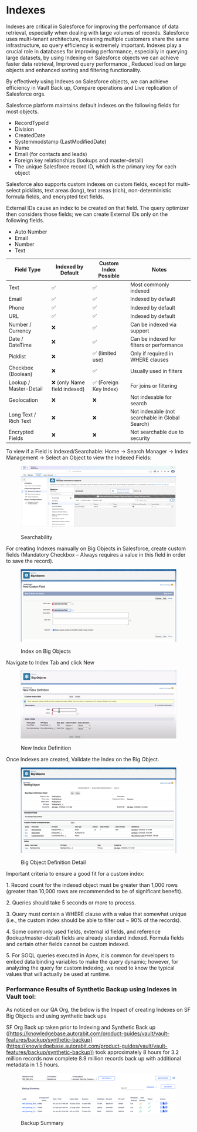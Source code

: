 # Indexes

Indexes are critical in Salesforce for improving the performance of data retrieval, especially when dealing with large volumes of records. Salesforce uses multi-tenant architecture, meaning multiple customers share the same infrastructure, so query efficiency is extremely important. Indexes play a crucial role in databases for improving performance, especially in querying large datasets, by using Indexing on Salesforce objects we can achieve faster data retrieval, Improved query performance , Reduced load on large objects and enhanced sorting and filtering functionality.

By effectively using Indexes on Salesforce objects, we can achieve efficiency in Vault Back up, Compare operations and Live replication of Salesforce orgs.

Salesforce platform maintains default indexes on the following fields for most objects.

* RecordTypeId
* Division
* CreatedDate
* Systemmodstamp (LastModifiedDate)
* Name
* Email (for contacts and leads)
* Foreign key relationships (lookups and master-detail)
* The unique Salesforce record ID, which is the primary key for each object

Salesforce also supports custom indexes on custom fields, except for multi-select picklists, text areas (long), text areas (rich), non-deterministic formula fields, and encrypted text fields.

External IDs cause an index to be created on that field. The query optimizer then considers those fields; we can create External IDs only on the following fields.

* Auto Number
* Email
* Number
* Text

| Field Type             | Indexed by Default          | Custom Index Possible | Notes                                           |
| ---------------------- | --------------------------- | --------------------- | ----------------------------------------------- |
| Text                   | ✅                           |                ✅      | Most commonly indexed                           |
| Email                  | ✅                           | ✅                     | Indexed by default                              |
| Phone                  | ✅                           | ✅                     | Indexed by default                              |
| URL                    | ✅                           | ✅                     | Indexed by default                              |
| Number / Currency      | ❌                           | ✅                     | Can be indexed via support                      |
| Date / DateTime        | ❌                           | ✅                     | Can be indexed for filters or performance       |
| Picklist               | ❌                           | ✅ (limited use)       | Only if required in WHERE clauses               |
| Checkbox (Boolean)     | ❌                           | ✅                     | Usually used in filters                         |
| Lookup / Master-Detail | ❌ (only Name field indexed) | ✅ (Foreign Key Index) | For joins or filtering                          |
| Geolocation            | ❌                           | ❌                     | Not indexable for search                        |
| Long Text / Rich Text  | ❌                           | ❌                     | Not indexable (not searchable in Global Search) |
| Encrypted Fields       | ❌                           | ❌                     | Not searchable due to security                  |

To view if a Field is Indexed/Searchable: Home -> Search Manager -> Index Management -> Select an Object to view the Indexed Fields:

<figure><img src="../../../.gitbook/assets/image (1691) (1).png" alt=""><figcaption><p>Searchability</p></figcaption></figure>

For creating Indexes manually on Big Objects in Salesforce, create custom fields (Mandatory Checkbox – Always requires a value in this field in order to save the record).

<figure><img src="../../../.gitbook/assets/image (1692).png" alt=""><figcaption><p>Index on Big Objects</p></figcaption></figure>

Navigate to Index Tab and click New

<figure><img src="../../../.gitbook/assets/image (1693).png" alt=""><figcaption><p>New Index Definition</p></figcaption></figure>

Once Indexes are created, Validate the Index on the Big Object.

<figure><img src="../../../.gitbook/assets/image (1694).png" alt=""><figcaption><p>Big Object Definition Detail</p></figcaption></figure>

Important criteria to ensure a good fit for a custom index:

1\. Record count for the indexed object must be greater than 1,000 rows (greater than 10,000 rows are recommended to be of significant benefit).

2\. Queries should take 5 seconds or more to process.

3\. Query must contain a WHERE clause with a value that somewhat unique (i.e., the custom index should be able to filter out \~ 90% of the records).

4\. Some commonly used fields, external id fields, and reference (lookup/master-detail) fields are already standard indexed. Formula fields and certain other fields cannot be custom indexed.

5\. For SOQL queries executed in Apex, it is common for developers to embed data binding variables to make the query dynamic; however, for analyzing the query for custom indexing, we need to know the typical values that will actually be used at runtime.

### Performance Results of Synthetic Backup using Indexes in Vault tool:

As noticed on our QA Org, the below is the Impact of creating Indexes on SF Big Objects and using synthetic back ups

SF Org Back up taken prior to Indexing and Synthetic Back up ([https://knowledgebase.autorabit.com/product-guides/vault/vault-features/backup/synthetic-backup](https://knowledgebase.autorabit.com/product-guides/vault/vault-features/backup/synthetic-backup)) took approximately 8 hours for 3.2 million records now complete 8.9 million records back up with additional metadata in 1.5 hours.

<figure><img src="../../../.gitbook/assets/image (1695).png" alt=""><figcaption><p>Backup Summary</p></figcaption></figure>

